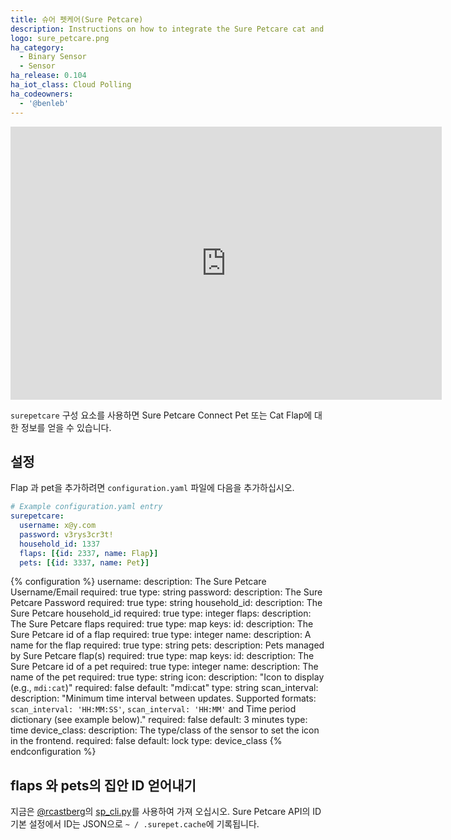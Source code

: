 ```yaml
---
title: 슈어 펫케어(Sure Petcare)
description: Instructions on how to integrate the Sure Petcare cat and pet flaps into Home Assistant.
logo: sure_petcare.png
ha_category:
  - Binary Sensor
  - Sensor
ha_release: 0.104
ha_iot_class: Cloud Polling
ha_codeowners:
  - '@benleb'
---
```


<div class='videoWrapper'>
<iframe width="690" height="437" src="https://www.youtube.com/embed/jjOqzXCwDec" frameborder="0" allow="accelerometer; autoplay; encrypted-media; gyroscope; picture-in-picture" allowfullscreen></iframe>
</div>

`surepetcare` 구성 요소를 사용하면 Sure Petcare Connect Pet 또는 Cat Flap에 대한 정보를 얻을 수 있습니다.

## 설정

Flap 과 pet을 추가하려면 `configuration.yaml` 파일에 다음을 추가하십시오.

```yaml
# Example configuration.yaml entry
surepetcare:
  username: x@y.com
  password: v3rys3cr3t!
  household_id: 1337
  flaps: [{id: 2337, name: Flap}]
  pets: [{id: 3337, name: Pet}]
```

{% configuration %}
  username:
    description: The Sure Petcare Username/Email
    required: true
    type: string
  password:
    description: The Sure Petcare Password
    required: true
    type: string
  household_id:
    description: The Sure Petcare household_id
    required: true
    type: integer
  flaps:
    description: The Sure Petcare flaps
    required: true
    type: map
    keys:
      id:
        description: The Sure Petcare id of a flap
        required: true
        type: integer
      name:
        description: A name for the flap
        required: true
        type: string
  pets:
    description: Pets managed by Sure Petcare flap(s)
    required: true
    type: map
    keys:
      id:
        description: The Sure Petcare id of a pet
        required: true
        type: integer
      name:
        description: The name of the pet
        required: true
        type: string
  icon:
    description: "Icon to display (e.g., `mdi:cat`)"
    required: false
    default: "mdi:cat"
    type: string
  scan_interval:
    description: "Minimum time interval between updates. Supported formats: `scan_interval: 'HH:MM:SS'`, `scan_interval: 'HH:MM'` and Time period dictionary (see example below)."
    required: false
    default: 3 minutes
    type: time
  device_class:
    description: The type/class of the sensor to set the icon in the frontend.
    required: false
    default: lock
    type: device_class
{% endconfiguration %}

## flaps 와 pets의 집안 ID 얻어내기

지금은 [@rcastberg](https://github.com/rcastberg)의 [sp_cli.py](https://github.com/rcastberg/sure_petcare/blob/master/sp_cli.py)를 사용하여 가져 오십시오. Sure Petcare API의 ID 기본 설정에서 ID는 JSON으로 `~ / .surepet.cache`에 기록됩니다.